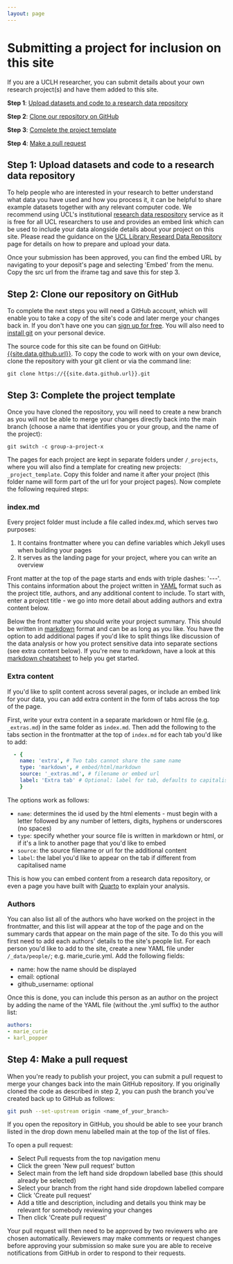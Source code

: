 ```yaml
---
layout: page
---
```


# Submitting a project for inclusion on this site
If you are a UCLH researcher, you can submit details about your own research project(s) and have them added to this site.

**Step 1**: [Upload datasets and code to a research data repository](#step-1-upload-datasets-and-code-to-a-research-data-repository)

**Step 2**: [Clone our repository on GitHub](#step-2-clone-our-repository-on-github)

**Step 3**: [Complete the project template](#step-3-complete-the-project-template)

**Step 4**: [Make a pull request](#step-4-make-a-pull-request)

## Step 1: Upload datasets and code to a research data repository

To help people who are interested in your research to better understand what data you have used and how you process it, it can be helpful to share example datasets together with any relevant computer code. We recommend using UCL's institutional [research data respository](https://rdr.ucl.ac.uk/) service as it is free for all UCL researchers to use and provides an embed link which can be used to include your data alongside details about your project on this site. Please read the guidance on the [UCL Library Researd Data Repository](https://www.ucl.ac.uk/library/open-science-research-support/research-data-management/ucl-research-data-repository) page for details on how to prepare and upload your data.

Once your submission has been approved, you can find the embed URL by navigating to your deposit's page and selecting 'Embed' from the menu. Copy the src url from the iframe tag and save this for step 3.

## Step 2: Clone our repository on GitHub

To complete the next steps you will need a GitHub account, which will enable you to take a copy of the site's code and later merge your changes back in. If you don't have one you can [sign up for free](https://github.com/join). You will also need to [install git](https://git-scm.com/book/en/v2/Getting-Started-Installing-Git) on your personal device.

The source code for this site can be found on GitHub: [{{site.data.github.url}}](https://{{site.data.github.url}}). To copy the code to work with on your own device, clone the repository with your git client or via the command line: 

`git clone https://{{site.data.github.url}}.git`

## Step 3: Complete the project template

Once you have cloned the repository, you will need to create a new branch as you will not be able to merge your changes directly back into the main branch (choose a name that identifies you or your group, and the name of the project):

`git switch -c group-a-project-x`

The pages for each project are kept in separate folders under `/_projects`, where you will also find a template for creating new projects: `_project_template`. Copy this folder and name it after your project (this folder name will form part of the url for your project pages). Now complete the following required steps:

### index.md
Every project folder must include a file called index.md, which serves two purposes:
1. It contains frontmatter where you can define variables which Jekyll uses when building your pages
2. It serves as the landing page for your project, where you can write an overview

Front matter at the top of the page starts and ends with triple dashes: '---'. This contains information about the project written in [YAML](https://en.wikipedia.org/wiki/YAML) format such as the project title, authors, and any additional content to include. To start with, enter a project title - we go into more detail about adding authors and extra content below.

Below the front matter you should write your project summary. This should be written in [markdown](https://en.wikipedia.org/wiki/Markdown) format and can be as long as you like. You have the option to add additional pages if you'd like to split things like discussion of the data analysis or how you protect sensitive data into separate sections (see extra content below). If you're new to markdown, have a look at this [markdown cheatsheet](https://github.com/adam-p/markdown-here/wiki/Markdown-Cheatsheet) to help you get started.

### Extra content
If you'd like to split content across several pages, or include an embed link for your data, you can add extra content in the form of tabs across the top of the page.

First, write your extra content in a separate markdown or html file (e.g. `_extras.md`) in the same folder as `index.md`. Then add the following to the tabs section in the frontmatter at the top of `index.md` for each tab you'd like to add:

```yaml
  - { 
    name: 'extra', # Two tabs cannot share the same name
    type: 'markdown', # embed/html/markdown
    source: '_extras.md', # filename or embed url
    label: 'Extra tab' # Optional: label for tab, defaults to capitalised name
    }
```

The options work as follows:
* `name`: determines the id used by the html elements - must begin with a letter followed by any number of letters, digits, hyphens or underscores (no spaces)
* `type`: specify whether your source file is written in markdown or html, or if it's a link to another page that you'd like to embed
* `source`: the source filename or url for the additional content
* `label`: the label you'd like to appear on the tab if different from capitalised name

This is how you can embed content from a research data repository, or even a page you have built with [Quarto](https://quarto.org/) to explain your analysis.

### Authors
You can also list all of the authors who have worked on the project in the frontmatter, and this list will appear at the top of the page and on the summary cards that appear on the main page of the site. To do this you will first need to add each authors' details to the site's people list. For each person you'd like to add to the site, create a new YAML file under `/_data/people/`; e.g. marie_curie.yml. Add the following fields:

* name: how the name should be displayed
* email: optional
* github_username: optional

Once this is done, you can include this person as an author on the project by adding the name of the YAML file (without the .yml suffix) to the author list:

```yaml
authors:
- marie_curie
- karl_popper
```

## Step 4: Make a pull request

When you're ready to publish your project, you can submit a pull request to merge your changes back into the main GitHub repository. If you originally cloned the code as described in step 2, you can push the branch you've created back up to GitHub as follows:

```bash
git push --set-upstream origin <name_of_your_branch>
```

If you open the repository in GitHub, you should be able to see your branch listed in the drop down menu labelled main at the top of the list of files. 

To open a pull request:
* Select Pull requests from the top navigation menu
* Click the green 'New pull request' button
* Select main from the left hand side dropdown labelled base (this should already be selected)
* Select your branch from the right hand side dropdown labelled compare
* Click 'Create pull request'
* Add a title and description, including and details you think may be relevant for somebody reviewing your changes
* Then click 'Create pull request'

Your pull request will then need to be approved by two reviewers who are chosen automatically. Reviewers may make comments or request changes before approving your submission so make sure you are able to receive notifications from GitHub in order to respond to their requests.